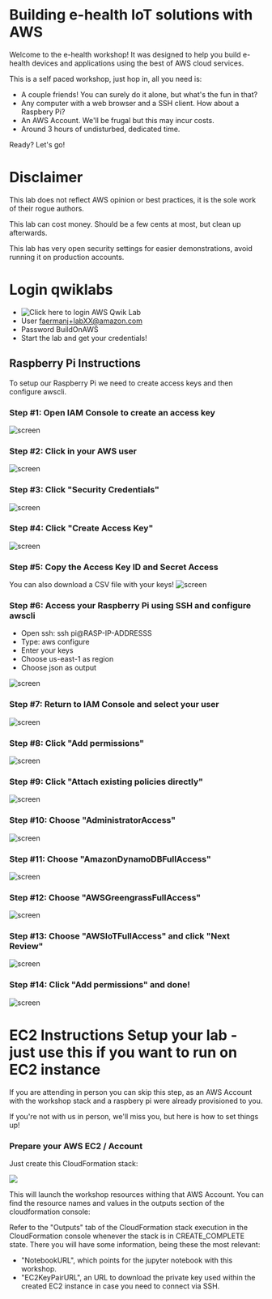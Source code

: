 # Building e-health IoT solutions with AWS

Welcome to the e-health workshop! It was designed to help you build e-health devices and applications using the best of AWS cloud services.

This is a self paced workshop, just hop in, all you need is:
  * A couple friends! You can surely do it alone, but what's the fun in that?
  * Any computer with a web browser and a SSH client. How about a Raspbery Pi?
  * An AWS Account. We'll be frugal but this may incur costs.
  * Around 3 hours of undisturbed, dedicated time.

Ready? Let's go!

# Disclaimer
This lab does not reflect AWS opinion or best practices, it is the sole work of their rogue authors.

This lab can cost money. Should be a few cents at most, but clean up afterwards.

This lab has very open security settings for easier demonstrations, avoid running it on production accounts.

# Login qwiklabs
* ![Click here to login AWS Qwik Lab](http://aws.qwiklab.com/)
* User faermanj+labXX@amazon.com
* Password BuildOnAWS
* Start the lab and get your credentials!

## Raspberry Pi Instructions

To setup our Raspberry Pi we need to create access keys and then configure awscli.

### Step #1: Open IAM Console to create an access key
![screen](/images/raspberry-config/01.png) 

### Step #2: Click in your AWS user
![screen](/images/raspberry-config/02.png) 

### Step #3: Click "Security Credentials"
![screen](/images/raspberry-config/03.png) 

### Step #4: Click "Create Access Key" 
![screen](/images/raspberry-config/04.png) 

### Step #5: Copy the Access Key ID and Secret Access

You can also download a CSV file with your keys!
![screen](/images/raspberry-config/05.png) 

### Step #6: Access your Raspberry Pi using SSH and configure awscli

* Open ssh: ssh pi@RASP-IP-ADDRESSS
* Type: aws configure
* Enter your keys
* Choose us-east-1 as region
* Choose json as output

![screen](/images/raspberry-config/06.png) 

### Step #7: Return to IAM Console and select your user  
![screen](/images/raspberry-config/07.png) 

### Step #8: Click "Add permissions"
![screen](/images/raspberry-config/08.png) 

### Step #9: Click "Attach existing policies directly"
![screen](/images/raspberry-config/09.png) 

### Step #10: Choose "AdministratorAccess"  
![screen](/images/raspberry-config/10.png) 

### Step #11: Choose "AmazonDynamoDBFullAccess"
![screen](/images/raspberry-config/11.png) 

### Step #12: Choose "AWSGreengrassFullAccess"
![screen](/images/raspberry-config/12.png) 

### Step #13: Choose "AWSIoTFullAccess" and click "Next Review"
![screen](/images/raspberry-config/13.png) 

### Step #14: Click "Add permissions" and done!
![screen](/images/raspberry-config/14.png) 


# EC2 Instructions Setup your lab - just use this if you want to run on EC2 instance
If you are attending in person you can skip this step, as an AWS Account with the workshop stack and a raspbery pi were already provisioned to you. 

If you're not with us in person, we'll miss you, but here is how to set things up!

### Prepare your AWS EC2 / Account
Just create this CloudFormation stack:

<a href="https://console.aws.amazon.com/cloudformation/home?region=us-east-1#/stacks/create/review?filter=active&templateURL=https:%2F%2Fs3.amazonaws.com%2Fehw-pub%2Fehw_cfn.yaml&stackName=ehw-stack"><img src="https://s3.amazonaws.com/cloudformation-examples/cloudformation-launch-stack.png"/></a>

This will launch the workshop resources withing that AWS Account. 
You can find the resource names and values in the outputs section of the cloudformation console:

Refer to the "Outputs" tab of the CloudFormation stack execution in the CloudFormation console whenever the stack is in CREATE_COMPLETE state. There you will have some information, being these the most relevant:

- "NotebookURL", which points for the jupyter notebook with this workshop.
- "EC2KeyPairURL", an URL to download the private key used within the created EC2 instance in case you need to connect via SSH.
